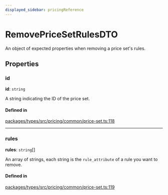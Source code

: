 ```yaml
---
displayed_sidebar: pricingReference
---
```


# RemovePriceSetRulesDTO

An object of expected properties when removing a price set's rules.

## Properties

### id

 **id**: `string`

A string indicating the ID of the price set.

#### Defined in

[packages/types/src/pricing/common/price-set.ts:118](https://github.com/medusajs/medusa/blob/daea35fe73/packages/types/src/pricing/common/price-set.ts#L118)

___

### rules

 **rules**: `string`[]

An array of strings, each string is the `rule_attribute` of a rule you want to remove.

#### Defined in

[packages/types/src/pricing/common/price-set.ts:119](https://github.com/medusajs/medusa/blob/daea35fe73/packages/types/src/pricing/common/price-set.ts#L119)
